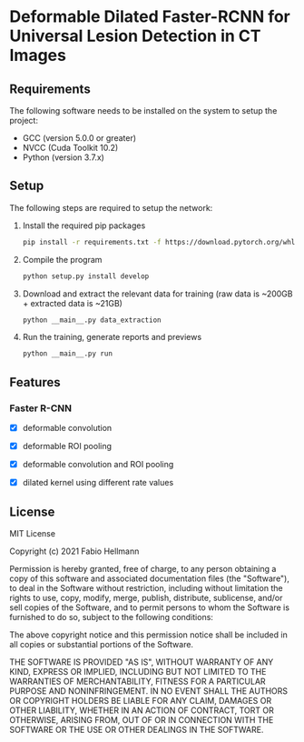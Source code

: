 # Deformable Dilated Faster-RCNN for Universal Lesion Detection in CT Images

## Requirements
The following software needs to be installed on the system to setup the project:
* GCC (version 5.0.0 or greater)
* NVCC (Cuda Toolkit 10.2) 
* Python (version 3.7.x)

## Setup
The following steps are required to setup the network:

1. Install the required pip packages
    ```bash
    pip install -r requirements.txt -f https://download.pytorch.org/whl/102/torch_stable.html
    ```
2. Compile the program
    ```bash
    python setup.py install develop
    ```
3. Download and extract the relevant data for training (raw data is ~200GB + extracted data is ~21GB)
    ```bash
    python __main__.py data_extraction
    ```
4. Run the training, generate reports and previews
    ```bash
    python __main__.py run
    ```

## Features
### Faster R-CNN
* [x] deformable convolution
* [x] deformable ROI pooling
* [x] deformable convolution and ROI pooling
* [x] dilated kernel using different rate values


## License
MIT License

Copyright (c) 2021 Fabio Hellmann

Permission is hereby granted, free of charge, to any person obtaining a copy
of this software and associated documentation files (the "Software"), to deal
in the Software without restriction, including without limitation the rights
to use, copy, modify, merge, publish, distribute, sublicense, and/or sell
copies of the Software, and to permit persons to whom the Software is
furnished to do so, subject to the following conditions:

The above copyright notice and this permission notice shall be included in all
copies or substantial portions of the Software.

THE SOFTWARE IS PROVIDED "AS IS", WITHOUT WARRANTY OF ANY KIND, EXPRESS OR
IMPLIED, INCLUDING BUT NOT LIMITED TO THE WARRANTIES OF MERCHANTABILITY,
FITNESS FOR A PARTICULAR PURPOSE AND NONINFRINGEMENT. IN NO EVENT SHALL THE
AUTHORS OR COPYRIGHT HOLDERS BE LIABLE FOR ANY CLAIM, DAMAGES OR OTHER
LIABILITY, WHETHER IN AN ACTION OF CONTRACT, TORT OR OTHERWISE, ARISING FROM,
OUT OF OR IN CONNECTION WITH THE SOFTWARE OR THE USE OR OTHER DEALINGS IN THE
SOFTWARE.